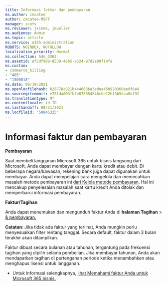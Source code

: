 ```yaml
---
title: Informasi faktur dan pembayaran
ms.author: cmcatee
author: cmcatee-MSFT
manager: scotv
ms.reviewer: jkinma, jmueller
ms.audience: Admin
ms.topic: article
ms.service: o365-administration
ROBOTS: NOINDEX, NOFOLLOW
localization_priority: Normal
ms.collection: Adm_O365
ms.assetid: ef2df989-8539-48b5-a324-97d2e09f14fe
ms.custom:
- commerce_billing
- "485"
- "1500018"
ms.date: 08/10/2021
ms.openlocfilehash: b28778c821b4440636a3edea450920306ee9f6a0
ms.sourcegitcommit: e781da003fb7b878854846cbe12b13b9dca8df92
ms.translationtype: MT
ms.contentlocale: id-ID
ms.lasthandoff: 08/31/2021
ms.locfileid: "58845325"
---
```

# <a name="invoice-and-payment-information"></a>Informasi faktur dan pembayaran

**Pembayaran**

Saat membeli langganan Microsoft 365 untuk bisnis langsung dari Microsoft, Anda dapat membayar dengan kartu kredit atau debit.  Di beberapa negara/kawasan, rekening bank juga dapat digunakan untuk membayar.  Anda dapat mempelajari cara mengelola dan memecahkan masalah metode pembayaran ini [dari Kelola metode pembayaran](https://docs.microsoft.com/microsoft-365/commerce/billing-and-payments/manage-payment-methods). Hal ini mencakup penyelesaian masalah saat kartu kredit Anda ditolak dan memperbarui informasi pembayaran.

**Faktur/Tagihan**

Anda dapat menemukan dan mengunduh faktur Anda di **halaman Tagihan**  >  [& pembayaran.](https://go.microsoft.com/fwlink/p/?linkid=848039)  

**Catatan**: Jika tidak ada faktur yang terlihat, Anda mungkin perlu menyesuaikan filter rentang tanggal.  Secara default, faktur dalam 3 bulan terakhir akan ditampilkan.

Faktur dibuat secara bulanan atau tahunan, tergantung pada frekuensi tagihan yang dipilih selama pembelian.  Jika membayar tahunan, Anda akan mendapatkan tagihan di pertengahan periode ketika menambahkan atau menghapus lisensi untuk langganan.

- Untuk informasi selengkapnya, [lihat Memahami faktur Anda untuk Microsoft 365 bisnis.](https://docs.microsoft.com/microsoft-365/commerce/billing-and-payments/understand-your-invoice2)